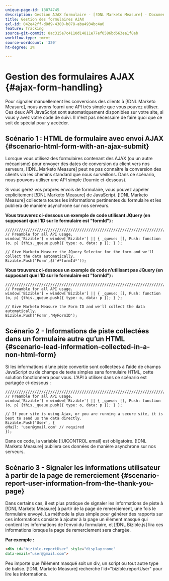 ```yaml
---
unique-page-id: 18874745
description: Gestion AJAX formulaire - [!DNL Marketo Measure] - Documentation du produit
title: Gestion des formulaires AJAX
exl-id: 042e42ff-d8d9-4380-b878-aba4934bc4a0
feature: Tracking
source-git-commit: 8ac315e7c4110d14811e77ef0586bd663ea1f8ab
workflow-type: tm+mt
source-wordcount: '320'
ht-degree: 2%

---
```


# Gestion des formulaires AJAX {#ajax-form-handling}

Pour signaler manuellement les conversions des clients à [!DNL Marketo Measure], nous avons fourni une API très simple que vous pouvez utiliser. Ces deux API JavaScript sont automatiquement disponibles sur votre site, si vous y avez votre code de suivi. Il n&#39;est pas nécessaire de faire quoi que ce soit de spécial pour y accéder.

## Scénario 1 : HTML de formulaire avec envoi AJAX {#scenario-html-form-with-an-ajax-submit}

Lorsque vous utilisez des formulaires contenant des AJAX (ou un autre mécanisme) pour envoyer des dates de conversion du client vers nos serveurs, [!DNL Marketo Measure] peut ne pas connaître la conversion des clients via les chemins standard que nous surveillons. Dans ce scénario, nous pouvons utiliser une API simple (fournie ci-dessous).

Si vous gérez vos propres envois de formulaire, vous pouvez appeler explicitement [!DNL Marketo Measure] de JavaScript. [!DNL Marketo Measure] collectera toutes les informations pertinentes du formulaire et les publiera de manière asynchrone sur nos serveurs.

**Vous trouverez ci-dessous un exemple de code utilisant JQuery (en supposant que l’ID sur le formulaire est &quot;formId&quot;) :**

```jquery
///////////////////////////////////////////////////////////////////////  
// Preamble for all API usage.  
window['Bizible'] = window['Bizible'] || { _queue: [], Push: function (o, p) {this._queue.push({ type: o, data: p }); } };  
  
// Give Marketo Measure the JQuery Selector for the form and we'll collect the data automatically.  
Bizible.Push('Form',$('#*formId*'));
```

**Vous trouverez ci-dessous un exemple de code n’utilisant pas JQuery (en supposant que l’ID sur le formulaire est &quot;formId&quot;) :**

```jquery
///////////////////////////////////////////////////////////////////////  
// Preamble for all API usage.  
window['Bizible'] = window['Bizible'] || { _queue: [], Push: function (o, p) {this._queue.push({ type: o, data: p }); } };  
  
// Give Marketo Measure the Form ID and we'll collect the data automatically.
Bizible.Push('Form','MyFormID');
```

## Scénario 2 - Informations de piste collectées dans un formulaire autre qu’un HTML {#scenario-lead-information-collected-in-a-non-html-form}

Si les informations d’une piste convertie sont collectées à l’aide de champs JavaScript ou de champs de texte simples sans formulaire HTML, cette solution fonctionnera pour vous. L’API à utiliser dans ce scénario est partagée ci-dessous :

```jquery
///////////////////////////////////////////////////////////////////////  
// Preamble for all API usage.  
window['Bizible'] = window['Bizible'] || { _queue: [], Push: function (o, p) {this._queue.push({ type: o, data: p }); } };  
  
// If your site is using Ajax, or you are running a secure site, it is best to send us the data directly.  
Bizible.Push('User', {
eMail: 'user@gmail.com' // required  
});  
```

Dans ce code, la variable [!UICONTROL email] est obligatoire. [!DNL Marketo Measure] publiera ces données de manière asynchrone sur nos serveurs.

## Scénario 3 - Signaler les informations utilisateur à partir de la page de remerciement {#scenario-report-user-information-from-the-thank-you-page}

Dans certains cas, il est plus pratique de signaler les informations de piste à [!DNL Marketo Measure] à partir de la page de remerciement, une fois le formulaire envoyé. La méthode la plus simple pour générer des rapports sur ces informations consiste à ajouter à la page un élément masqué qui contient les informations de l’envoi du formulaire, et [!DNL Bizible.js] lira ces informations lorsque la page de remerciement sera chargée.

**Par exemple :**

```html
<div id="bizible.reportUser" style="display:none"  
data-email="user@gmail.com">  
```

Peu importe que l’élément masqué soit un div, un script ou tout autre type de balise. [!DNL Marketo Measure] recherche l’id=&quot;bizible.reportUser&quot; pour lire les informations.
